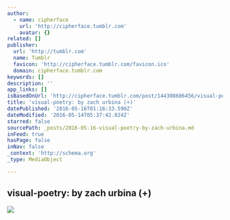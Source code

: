 ```yaml
---
author:
  - name: cipherface
    url: 'http://cipherface.tumblr.com'
    avatar: {}
related: []
publisher:
  url: 'http://tumblr.com'
  name: Tumblr
  favicon: 'http://cipherface.tumblr.com/favicon.ico'
  domain: cipherface.tumblr.com
keywords: []
description: ''
app_links: []
isBasedOnUrl: 'http://cipherface.tumblr.com/post/144308606456/visual-poetry-by-zach-urbina'
title: 'visual-poetry: by zach urbina (+)'
datePublished: '2016-05-16T01:16:33.590Z'
dateModified: '2016-05-14T05:37:42.024Z'
starred: false
sourcePath: _posts/2016-05-16-visual-poetry-by-zach-urbina.md
inFeed: true
hasPage: false
inNav: false
_context: 'http://schema.org'
_type: MediaObject

---
```

<article style=""><h1>visual-poetry: by zach urbina (+)</h1><img src="http://66.media.tumblr.com/c3b27ff98277defe75a77de91fc0f1b8/tumblr_o6x416GAKQ1qaruxco1_1280.jpg" /></article>